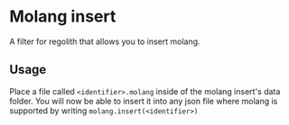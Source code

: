 # Molang insert
A filter for regolith that allows you to insert molang.

## Usage
Place a file called `<identifier>.molang` inside of the molang insert's data folder. You will now be able to insert it into any json file where molang is supported by writing `molang.insert(<identifier>)`